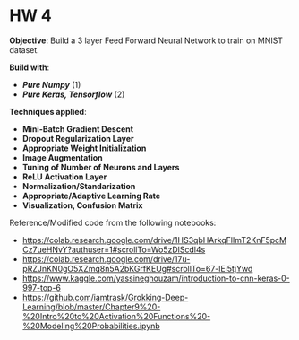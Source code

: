 # HW 4

**Objective**: Build a 3 layer Feed Forward Neural Network to train on MNIST dataset.

**Build with**:
* _**Pure Numpy**_ (1) 
* _**Pure Keras, Tensorflow**_ (2) 

**Techniques applied**:
* **Mini-Batch Gradient Descent** 
* **Dropout Regularization Layer**
* **Appropriate Weight Initialization** 
* **Image Augmentation**
* **Tuning of Number of Neurons and Layers**
* **ReLU Activation Layer**
* **Normalization/Standarization** 
* **Appropriate/Adaptive Learning Rate** 
* **Visualization, Confusion Matrix** 


Reference/Modified code from the following notebooks: 
* https://colab.research.google.com/drive/1HS3qbHArkqFlImT2KnF5pcMCz7ueHNvY?authuser=1#scrollTo=Wo5zDlScdl4s 
* https://colab.research.google.com/drive/17u-pRZJnKN0gO5XZmq8n5A2bKGrfKEUg#scrollTo=67-lEi5tjYwd 
* https://www.kaggle.com/yassineghouzam/introduction-to-cnn-keras-0-997-top-6 
* https://github.com/iamtrask/Grokking-Deep-Learning/blob/master/Chapter9%20-%20Intro%20to%20Activation%20Functions%20-%20Modeling%20Probabilities.ipynb
